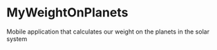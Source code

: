 # MyWeightOnPlanets
Mobile application that calculates our weight on the planets in the solar system
